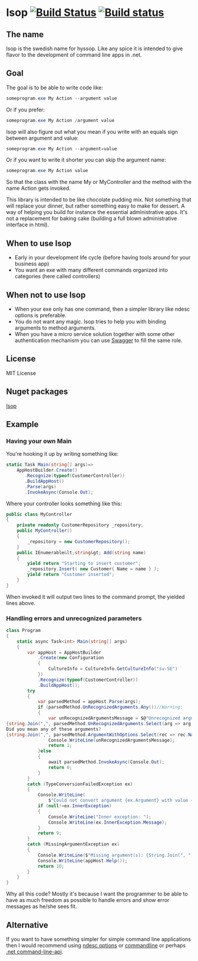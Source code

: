 # Isop [![Build Status](https://travis-ci.org/wallymathieu/isop.png?branch=isop)](https://travis-ci.org/wallymathieu/isop) [![Build status](https://ci.appveyor.com/api/projects/status/r4fbt9onjg3yfojv/branch/isop?svg=true)](https://ci.appveyor.com/project/wallymathieu/isop/branch/isop)

## The name

Isop is the swedish name for hyssop. Like any spice it is intended to give flavor to the development of command line apps in .net. 

## Goal

The goal is to be able to write code like:

```powershell
someprogram.exe My Action --argument value
```

Or if you prefer:

```powershell
someprogram.exe My Action /argument value
```

Isop will also figure out what you mean if you write with an equals sign between argument and value:

```powershell
someprogram.exe My Action --argument=value
```

Or if you want to write it shorter you can skip the argument name:

```powershell
someprogram.exe My Action value
```

So that the class with the name My or MyController and the method with the name Action gets invoked.

This library is intended to be like chocolate pudding mix. Not something that will replace your dinner, but rather something easy to make for dessert. A way of helping you build for instance the essential administrative apps. It's not a replacement for baking cake (building a full blown administrative interface in html). 

## When to use Isop

- Early in your development life cycle (before having tools around for your business app)
- You want an exe with many different commands organized into categories (here called controllers)

## When not to use Isop

- When your exe only has one command, then a simpler library like ndesc options is preferable.
- You do not want any magic. Isop tries to help you with binding arguments to method arguments.
- When you have a micro service solution together with some other authentication mechanism you can use [Swagger](https://github.com/domaindrivendev/Swashbuckle.AspNetCore) to fill the same role.

## License

MIT License

## Nuget packages

[Isop](http://nuget.org/packages/Isop/)

## Example

### Having your own Main

You're hooking it up by writing something like:

```csharp
static Task Main(string[] args)=>
    AppHostBuilder.Create()
       .Recognize(typeof(CustomerController))
       .BuildAppHost()
       .Parse(args)
       .InvokeAsync(Console.Out);
```

Where your controller looks something like this:

```csharp
public class MyController
{
    private readonly CustomerRepository _repository;
    public MyController()
    {
        _repository = new CustomerRepository();
    }
    public IEnumerable&lt;string&gt; Add(string name)
    {
        yield return "Starting to insert customer";
        _repository.Insert( new Customer{ Name = name } );
        yield return "Customer inserted";  
    }
}
```

When invoked it will output two lines to the command prompt, the yielded lines above.

### Handling errors and unrecognized parameters

```csharp
class Program
{
    static async Task<int> Main(string[] args)
    {
        var appHost = AppHostBuilder
            .Create(new Configuration
            {
                CultureInfo = CultureInfo.GetCultureInfo("sv-SE")
            })
            .Recognize(typeof(CustomerController))
            .BuildAppHost();
        try
        {
            var parsedMethod = appHost.Parse(args);
            if (parsedMethod.UnRecognizedArguments.Any())//Warning:
            {
                var unRecognizedArgumentsMessage = $@"Unrecognized arguments: 
{string.Join(",", parsedMethod.UnRecognizedArguments.Select(arg => arg.Value).ToArray())}
Did you mean any of these arguments?
{string.Join(",", parsedMethod.ArgumentWithOptions.Select(rec => rec.Name).ToArray())}";
                Console.WriteLine(unRecognizedArgumentsMessage);
                return 1;
            }else
            {
                await parsedMethod.InvokeAsync(Console.Out);
                return 0;
            }
        }
        catch (TypeConversionFailedException ex)
        {
            Console.WriteLine(
                $"Could not convert argument {ex.Argument} with value {ex.Value} to type {ex.TargetType}");
            if (null!=ex.InnerException)
            {
                Console.WriteLine("Inner exception: ");
                Console.WriteLine(ex.InnerException.Message);
            }
            return 9;
        }
        catch (MissingArgumentException ex)
        {
            Console.WriteLine($"Missing argument(s): {String.Join(", ", ex.Arguments).ToArray()}");
            Console.WriteLine(appHost.Help());
            return 10;
        }
    }
}
```

Why all this code? Mostly it's because I want the programmer to be able to have as much freedom as possible to handle errors and show error messages as he/she sees fit.

## Alternative

If you want to have something simpler for simple command line applications then I would recommend using [ndesc options](https://github.com/wallymathieu/ndesk-options-mirror) or [commandline](https://github.com/commandlineparser/commandline) or perhaps [.net command-line-api](https://github.com/dotnet/command-line-api).
